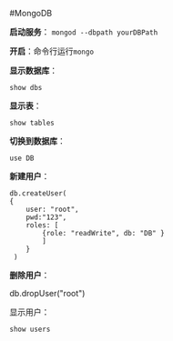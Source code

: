 #MongoDB

**启动服务**： `mongod --dbpath yourDBPath`

**开启**：命令行运行`mongo`

**显示数据库**：

	show dbs

**显示表**：

	show tables


**切换到数据库**：

	use DB	

**新建用户**：


	db.createUser(
	{
 		user: "root",
		pwd:"123",
 		roles: [
			{role: "readWrite", db: "DB" }
 			]
		}
	 )
	
**删除用户**：

db.dropUser("root")

显示用户：

	show users